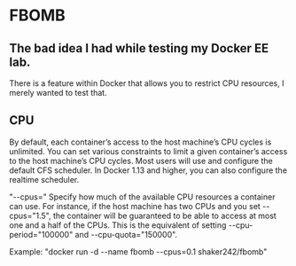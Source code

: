 # FBOMB
## The bad idea I had while testing my Docker EE lab.

There is a feature within Docker that allows you to restrict CPU resources, I merely wanted to test that.

## CPU
By default, each container’s access to the host machine’s CPU cycles is unlimited. You can set various constraints to limit a given container’s access to the host machine’s CPU cycles. Most users will use and configure the default CFS scheduler. In Docker 1.13 and higher, you can also configure the realtime scheduler.

"--cpus=<value>"
Specify how much of the available CPU resources a container can use. For instance, if the host machine has two CPUs and you set --cpus="1.5", the container will be guaranteed to be able to access at most one and a half of the CPUs. This is the equivalent of setting --cpu-period="100000" and --cpu-quota="150000".

Example: "docker run -d --name fbomb --cpus=0.1 shaker242/fbomb"
